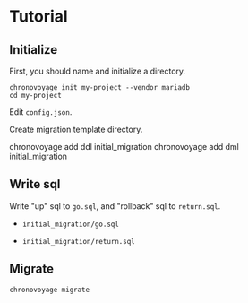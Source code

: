 # Tutorial

## Initialize

First, you should name and initialize a directory.

```shell
chronovoyage init my-project --vendor mariadb
cd my-project
```

Edit `config.json`.

<code-block lang="json" src="mariadb/config.json"/>

Create migration template directory.

<tabs>
<tab title="DDL">
<code-block lang="shell">
chronovoyage add ddl initial_migration
</code-block>
</tab>
<tab title="DML">
<code-block lang="shell">
chronovoyage add dml initial_migration
</code-block>
</tab>
</tabs>

## Write sql

Write "up" sql to `go.sql`, and "rollback" sql to `return.sql`.

- `initial_migration/go.sql`

<code-block lang="sql" src="mariadb/go.sql"/>

- `initial_migration/return.sql`

<code-block lang="sql" src="mariadb/return.sql"/>

## Migrate

```shell
chronovoyage migrate
```

